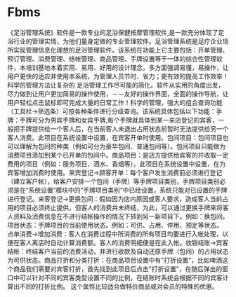 # Fbms
 《足浴管理系统》软件是一款专业的足浴保健按摩管理软件,是一款充分体现了足浴行业的管理实情，为他们量身定做的专业管理软件。足浴管理系统是足疗企业场所实现管理信息化理想的足浴管理软件。该系统在功能上它主要包括：开单管理、预订管理、消费管理、结帐管理、商品管理、手牌设置等于一体的综合性管理软件，本培训基地本着实用、易用、好用的设计理念，多方面强调易懂，易操作，让用户更快的适应并使用本系统，为管理人员节时、省力；更有效的提高工作效率！科学的管理方法让复杂的 足浴管理工作尽可能的简化。软件从实用的角度出发，尽力做到让用户更加简易的操作使用，－－友好的操作界面，全面的操作导航，让用户轻松点击鼠标即可完成大量的日常工作！科学的管理，强大的组合查询功能（工具栏→筛选条）可按各种条件进行分级查询。该系统具体包括以下功能：手牌：手牌可分为男宾手牌和女宾手牌,每个手牌就具体到某一来店登记的宾客，一般把手牌提供给一个客人后，在当前客人未退出占用状态前暂时无法提供给另一个客人消费。此项目在系统设置中设置，在宾客开单时使用。包间项目：包间项目也可以理解为包间的种类（例如可分为豪华包间、普通包间等）。包间项目只能做为消费项目添加到某个已开单的包间中。商品项目：是店方提供给宾客的并收取一定费用的项目（例如：服务项目、酒水、香烟等）。此项目在系统设置中设置，在为宾客增加消费时使用。来宾登记→顾客开单：每个客户发生消费前必须进行登记（建立客户帐），给客户安排一个包间（手牌）等手牌项目类别，手牌项目类别必须是在“系统设置”模块中的“手牌项目类别”中已经设置，系统只能对已设置的手牌进行登记。来客登记→更换包间：假如因为店内原因或客人要求，造成客人当前占用的项目必须终止提供，但客人的消费并未终结，为此，可以通过更换手牌来将客人资料及消费信息在不进行结帐操作的情况下转到另一新项目下。例如：换包间。 项目状态：手牌项目的当前使用状态。例如：可供、占用、停用、预定等状态。 点单消费→增加消费：客人在消费过程中所消费的所有项目均要进行入帐处理，以便在客人离店时自动计算消费额。客人的消费明细便是在此入帐。收银结账→宾客结帐：终结客户当前的消费活动，并进行收款及自动还原手牌（包间）的占用状态为可供状态。商品打折和分类打折：在商品项目设置中有"打折设置"，比如啤酒这个商品我们需要对宾客打折，首先找到此项目后点击"打折设置"，在随后弹出的窗口中可以针对不同的宾客类型设置不同的比例，在结账时系统会根据不同的宾客计算出不同的打折比例。 这个属性比较适合做特价商品或对会员的特殊的优惠。
